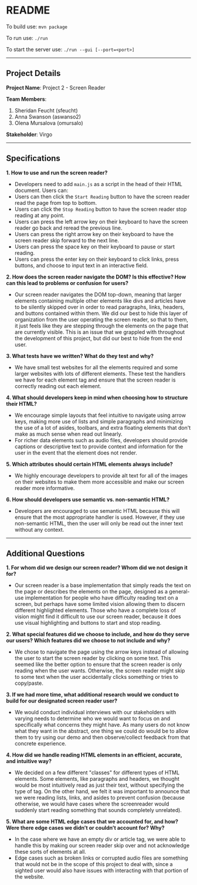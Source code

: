 # README
To build use:
`mvn package`

To run use:
`./run`

To start the server use:
`./run --gui [--port=<port>]`
***
## Project Details
**Project Name**: Project 2 - Screen Reader

**Team Members**: 
1. Sheridan Feucht (sfeucht)
2. Anna Swanson (aswanso2)
3. Olena Mursalova (omursalo) 

**Stakeholder**: Virgo
***
## Specifications
**1. How to use and run the screen reader?**
- Developers need to add `main.js` as a script in the head of their HTML document.
Users can:
- Users can then click the `Start Reading` button to have the screen reader read
the page from top to bottom.
- Users can click the `Stop Reading` button to have the screen reader stop reading
at any point.
- Users can press the left arrow key on their keyboard to have the screen reader go back
and reread the previous line.
- Users can press the right arrow key on their keyboard to have the screen reader skip
forward to the next line.
- Users can press the space key on their keyboard to pause or start reading.
- Users can press the enter key on their keyboard to click links, press buttons, 
and choose to input text in an interactive field.

**2. How does the screen reader navigate the DOM? Is this effective? How can this lead
to problems or confusion for users?**
- Our screen reader navigates the DOM top-down, meaning that larger elements containing multiple other
elements like divs and articles have to be silently skipped over in order to 
read paragraphs, links, headers, and buttons contained within them. We did our best to hide this layer of organization 
from the user operating the screen reader, so that to them, it just feels like they are stepping through the elements on 
the page that are currently visible. This is an issue that we grappled with throughout the development of this project,
but did our best to hide from the end user.

**3. What tests have we written? What do they test and why?**
- We have small test websites for all the elements required and some larger websites with lots of different elements.
These test the handlers we have for each element tag and ensure that the screen reader is correctly reading out each element.

**4. What should developers keep in mind when choosing how to structure their HTML?**
- We encourage simple layouts that feel intuitive to navigate using arrow keys, making more use of lists and simple paragraphs 
and minimizing the use of a lot of asides, toolbars, and extra floating elements that don't make as much sense when read out linearly.
- For richer data elements such as audio files, developers should provide captions or descriptive text to provide context and information 
for the user in the event that the element does not render.

**5. Which attributes should certain HTML elements always include?**
- We highly encourage developers to provide alt text for all of the images on their websites to make them more accessible
and make our screen reader more informative. 

**6. How should developers use semantic vs. non-semantic HTML?**
- Developers are encouraged to use semantic HTML because this will ensure that the most appropriate handler is
used. However, if they use non-semantic HTML, then the user will only be read out the inner text without any context.
***
## Additional Questions
**1. For whom did we design our screen reader? Whom did we not design it for?**
- Our screen reader is a base implementation that simply reads the text on the page or describes the elements on the page,
designed as a general-use implementation for people who have difficulty reading text on a screen, but perhaps have some
limited vision allowing them to discern different highlighted elements. Those who have a complete loss of vision might
find it difficult to use our screen reader, because it does use visual highlighting and buttons to start and stop reading.

**2. What special features did we choose to include, and how do they serve our
users? Which features did we choose to not include and why?**
- We chose to navigate the page using the arrow keys instead of allowing the user to start the screen reader by clicking
on some text. This seemed like the better option to ensure that the screen reader is only reading when the user wants.
Otherwise, the screen reader might skip to some text when the user accidentally clicks something or tries to copy/paste. 

**3. If we had more time, what additional research would we conduct to build
for our designated screen reader user?**
- We would conduct individual interviews with our stakeholders with varying needs to determine who we would want to focus
on and specifically what concerns they might have. As many users do not know what they want in the abstract, one thing we
could do would be to allow them to try using our demo and then observe/collect feedback from that concrete experience.

**4. How did we handle reading HTML elements in an efficient, accurate, and intuitive way?**
- We decided on a few different "classes" for different types of HTML elements. Some elements, like paragraphs and headers,
we thought would be most intuitively read as just their text, without specifying the type of tag. On the other hand, we 
felt it was important to announce that we were reading lists, links, and asides to prevent confusion (because otherwise,
we would have cases where the screenreader would suddenly start reading something that sounds completely unrelated). 

**5. What are some HTML edge cases that we accounted for, and how? Were there edge
cases we didn’t or couldn’t account for? Why?**
- In the case where we have an empty div or article tag, we were able to handle this by making our screen reader skip over
and not acknowledge these sorts of elements at all. 
- Edge cases such as broken links or corrupted audio files are something that would not be in the scope of this project
to deal with, since a sighted user would also have issues with interacting with that portion of the website.
